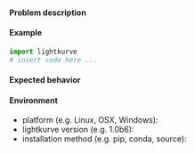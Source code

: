 <!-- Fill in the information below before opening an issue. -->

#### Problem description
<!-- Provide a clear and concise description of the issue. -->

#### Example
<!-- Provide a link or minimal code snippet that demonstrates the issue. -->
```python
import lightkurve
# insert code here ...
```

#### Expected behavior
<!-- Describe the behavior you expected and how it differs from the behavior observed in the example. -->

#### Environment
  - platform (e.g. Linux, OSX, Windows):
  - lightkurve version (e.g. 1.0b6):
  - installation method (e.g. pip, conda, source):
